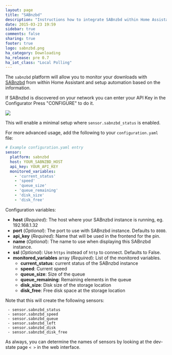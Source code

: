 ```yaml
---
layout: page
title: "SABnzbd"
description: "Instructions how to integrate SABnzbd within Home Assistant."
date: 2015-03-23 19:59
sidebar: true
comments: false
sharing: true
footer: true
logo: sabnzbd.png
ha_category: Downloading
ha_release: pre 0.7
ha_iot_class: "Local Polling"
---
```



The `sabnzbd` platform will allow you to monitor your downloads with [SABnzbd](http://sabnzbd.org) from within Home Assistant and setup automation based on the information.

If SABnzbd is discovered on your network you can enter your API Key in the Configurator Press "CONFIGURE" to do it.

<p class='img'>
  <img src='{{site_root}}/images/screenshots/sabnzbd-configure.png' />
</p>

This will enable a minimal setup where `sensor.sabnzbd_status` is enabled.


For more advanced usage, add the following to your `configuration.yaml` file:

```yaml
# Example configuration.yaml entry
sensor:
  platform: sabnzbd
  host: YOUR_SABNZBD_HOST
  api_key: YOUR_API_KEY
  monitored_variables:
    - 'current_status'
    - 'speed'
    - 'queue_size'
    - 'queue_remaining'
    - 'disk_size'
    - 'disk_free'
```

Configuration variables:

- **host** (*Required*): The host where your SABnzbd instance is running, eg. 192.168.1.32
- **port** (*Optional*): The port to use with SABnzbd instance. Defaults to `8080`.
- **api_key** (*Required*): Name that will be used in the frontend for the pin.
- **name** (*Optional*): The name to use when displaying this SABnzbd instance.
- **ssl** (*Optional*): Use `https` instead of `http` to connect. Defaults to False.
- **monitored_variables** array (*Required*): List of the monitored variables.
  - **current_status**: current status of the SABnzbd instance
  - **speed**: Current speed
  - **queue_size**: Size of the queue
  - **queue_remaining**: Remaining elements in the queue
  - **disk_size**: Disk size of the storage location
  - **disk_free**: Free disk space at the storage location

Note that this will create the following sensors:

```
 - sensor.sabnzbd_status
 - sensor.sabnzbd_speed
 - sensor.sabnzbd_queue
 - sensor.sabnzbd_left
 - sensor.sabnzbd_disk
 - sensor.sabnzbd_disk_free
```

As always, you can determine the names of sensors by looking at the dev-state page `< >` in the web interface.
